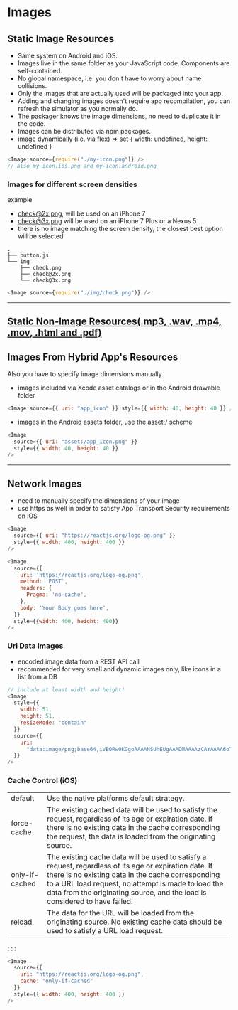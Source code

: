 # Images

## Static Image Resources

- Same system on Android and iOS.
- Images live in the same folder as your JavaScript code. Components are self-contained.
- No global namespace, i.e. you don't have to worry about name collisions.
- Only the images that are actually used will be packaged into your app.
- Adding and changing images doesn't require app recompilation, you can refresh the simulator as you normally do.
- The packager knows the image dimensions, no need to duplicate it in the code.
- Images can be distributed via npm packages.
- image dynamically (i.e. via flex) => set { width: undefined, height: undefined }

```js
<Image source={require("./my-icon.png")} />
// also my-icon.ios.png and my-icon.android.png
```

### Images for different screen densities

example

- check@2x.png, will be used on an iPhone 7
- check@3x.png will be used on an iPhone 7 Plus or a Nexus 5
- there is no image matching the screen density, the closest best option will be selected

```
.
├── button.js
└── img
    ├── check.png
    ├── check@2x.png
    └── check@3x.png
```

```js
<Image source={require("./img/check.png")} />
```

---

## [Static Non-Image Resources(.mp3, .wav, .mp4, .mov, .html and .pdf)](https://github.com/facebook/metro/blob/master/packages/metro-config/src/defaults/defaults.js#L14-L44)

## Images From Hybrid App's Resources

Also you have to specify image dimensions manually.

- images included via Xcode asset catalogs or in the Android drawable folder

```js
<Image source={{ uri: "app_icon" }} style={{ width: 40, height: 40 }} />
```

- images in the Android assets folder, use the asset:/ scheme

```js
<Image
  source={{ uri: "asset:/app_icon.png" }}
  style={{ width: 40, height: 40 }}
/>
```

---

## Network Images

- need to manually specify the dimensions of your image
- use https as well in order to satisfy App Transport Security requirements on iOS

```js
<Image
  source={{ uri: "https://reactjs.org/logo-og.png" }}
  style={{ width: 400, height: 400 }}
/>

<Image
  source={{
    uri: 'https://reactjs.org/logo-og.png',
    method: 'POST',
    headers: {
      Pragma: 'no-cache',
    },
    body: 'Your Body goes here',
  }}
  style={{width: 400, height: 400}}
/>
```

### Uri Data Images

- encoded image data from a REST API call
- recommended for very small and dynamic images only, like icons in a list from a DB

```js
// include at least width and height!
<Image
  style={{
    width: 51,
    height: 51,
    resizeMode: "contain"
  }}
  source={{
    uri:
      "data:image/png;base64,iVBORw0KGgoAAAANSUhEUgAAADMAAAAzCAYAAAA6oTAqAAAAEXRFWHRTb2Z0d2FyZQBwbmdjcnVzaEB1SfMAAABQSURBVGje7dSxCQBACARB+2/ab8BEeQNhFi6WSYzYLYudDQYGBgYGBgYGBgYGBgYGBgZmcvDqYGBgmhivGQYGBgYGBgYGBgYGBgYGBgbmQw+P/eMrC5UTVAAAAABJRU5ErkJggg=="
  }}
/>
```

### Cache Control (iOS)

|                |                                                                                                                                                                                                                                                                                                 |
| -------------- | ----------------------------------------------------------------------------------------------------------------------------------------------------------------------------------------------------------------------------------------------------------------------------------------------- |
| default        | Use the native platforms default strategy.                                                                                                                                                                                                                                                      |
| force-cache    | The existing cached data will be used to satisfy the request, regardless of its age or expiration date. If there is no existing data in the cache corresponding the request, the data is loaded from the originating source.                                                                    |
| only-if-cached | The existing cache data will be used to satisfy a request, regardless of its age or expiration date. If there is no existing data in the cache corresponding to a URL load request, no attempt is made to load the data from the originating source, and the load is considered to have failed. |
| reload         | The data for the URL will be loaded from the originating source. No existing cache data should be used to satisfy a URL load request.                                                                                                                                                           |

:
:
:

```js
<Image
  source={{
    uri: "https://reactjs.org/logo-og.png",
    cache: "only-if-cached"
  }}
  style={{ width: 400, height: 400 }}
/>
```
